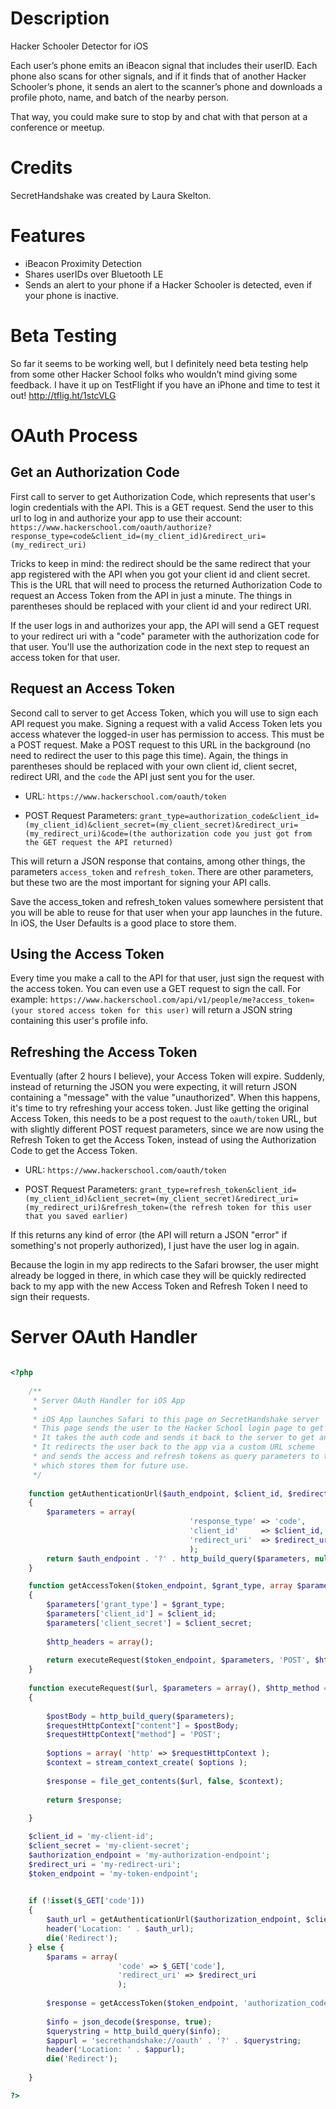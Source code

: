 Description
===========
Hacker Schooler Detector for iOS

Each user’s phone emits an iBeacon signal that includes their userID. Each phone also scans for other signals, and if it finds that of another Hacker Schooler’s phone, it sends an alert to the scanner’s phone and downloads a profile photo, name, and batch of the nearby person.

That way, you could make sure to stop by and chat with that person at a conference or meetup.

Credits
===========
SecretHandshake was created by Laura Skelton.

Features
===========
* iBeacon Proximity Detection
* Shares userIDs over Bluetooth LE
* Sends an alert to your phone if a Hacker Schooler is detected, even if your phone is inactive.

Beta Testing
===========
So far it seems to be working well, but I definitely need beta testing help from some other Hacker School folks who wouldn’t mind giving some feedback. I have it up on TestFlight if you have an iPhone and time to test it out! http://tflig.ht/1stcVLG

OAuth Process
===========
Get an Authorization Code
------
First call to server to get Authorization Code, which represents that user's login credentials with the API. This is a GET request. Send the user to this url to log in and authorize your app to use their account:
`https://www.hackerschool.com/oauth/authorize?response_type=code&client_id=(my_client_id)&redirect_uri=(my_redirect_uri)`

Tricks to keep in mind: the redirect should be the same redirect that your app registered with the API when you got your client id and client secret. This is the URL that will need to process the returned Authorization Code to request an Access Token from the API in just a minute. The things in parentheses should be replaced with your client id and your redirect URI.

If the user logs in and authorizes your app, the API will send a GET request to your redirect uri with a "code" parameter with the authorization code for that user. You'll use the authorization code in the next step to request an access token for that user.

Request an Access Token
------
Second call to server to get Access Token, which you will use to sign each API request you make. Signing a request with a valid Access Token lets you access whatever the logged-in user has permission to access. This must be a POST request. Make a POST request to this URL in the background (no need to redirect the user to this page this time). Again, the things in parentheses should be replaced with your own client id, client secret, redirect URI, and the `code` the API just sent you for the user.

* URL: `https://www.hackerschool.com/oauth/token`

* POST Request Parameters: `grant_type=authorization_code&client_id=(my_client_id)&client_secret=(my_client_secret)&redirect_uri=(my_redirect_uri)&code=(the authorization code you just got from the GET request the API returned)`

This will return a JSON response that contains, among other things, the parameters `access_token` and `refresh_token`. There are other parameters, but these two are the most important for signing your API calls.

Save the access_token and refresh_token values somewhere persistent that you will be able to reuse for that user when your app launches in the future. In iOS, the User Defaults is a good place to store them.

Using the Access Token
------
Every time you make a call to the API for that user, just sign the request with the access token. You can even use a GET request to sign the call. For example: `https://www.hackerschool.com/api/v1/people/me?access_token=(your stored access token for this user)` will return a JSON string containing this user's profile info.

Refreshing the Access Token
------
Eventually (after 2 hours I believe), your Access Token will expire. Suddenly, instead of returning the JSON you were expecting, it will return JSON containing a "message" with the value "unauthorized". When this happens, it's time to try refreshing your access token. Just like getting the original Access Token, this needs to be a post request to the `oauth/token` URL, but with slightly different POST request parameters, since we are now using the Refresh Token to get the Access Token, instead of using the Authorization Code to get the Access Token.

* URL: `https://www.hackerschool.com/oauth/token`

* POST Request Parameters: `grant_type=refresh_token&client_id=(my_client_id)&client_secret=(my_client_secret)&redirect_uri=(my_redirect_uri)&refresh_token=(the refresh token for this user that you saved earlier)`

If this returns any kind of error (the API will return a JSON "error" if something's not properly authorized), I just have the user log in again.

Because the login in my app redirects to the Safari browser, the user might already be logged in there, in which case they will be quickly redirected back to my app with the new Access Token and Refresh Token I need to sign their requests.


Server OAuth Handler
===========

```php

<?php
    
    /**
     * Server OAuth Handler for iOS App
     *
     * iOS App launches Safari to this page on SecretHandshake server
     * This page sends the user to the Hacker School login page to get authorization code
     * It takes the auth code and sends it back to the server to get an access token
     * It redirects the user back to the app via a custom URL scheme
     * and sends the access and refresh tokens as query parameters to the app
     * which stores them for future use.
     */
     
    function getAuthenticationUrl($auth_endpoint, $client_id, $redirect_uri)
    {
        $parameters = array(
                                        'response_type' => 'code',
                                        'client_id'     => $client_id,
                                        'redirect_uri'  => $redirect_uri
                                        );
        return $auth_endpoint . '?' . http_build_query($parameters, null, '&');
    }

    function getAccessToken($token_endpoint, $grant_type, array $parameters, $client_id, $client_secret)
    {
        $parameters['grant_type'] = $grant_type;
        $parameters['client_id'] = $client_id;
        $parameters['client_secret'] = $client_secret;
        
        $http_headers = array();
        
        return executeRequest($token_endpoint, $parameters, 'POST', $http_headers, 0);
    }
    
    function executeRequest($url, $parameters = array(), $http_method = 'POST', array $http_headers = null, $form_content_type = 0)
    {
        
        $postBody = http_build_query($parameters);
        $requestHttpContext["content"] = $postBody;
        $requestHttpContext["method"] = 'POST';
        
        $options = array( 'http' => $requestHttpContext );
        $context = stream_context_create( $options );
        
        $response = file_get_contents($url, false, $context);
        
        return $response;
        
    }

    $client_id = 'my-client-id';
    $client_secret = 'my-client-secret';
    $authorization_endpoint = 'my-authorization-endpoint';
    $redirect_uri = 'my-redirect-uri';
    $token_endpoint = 'my-token-endpoint';

    
    if (!isset($_GET['code']))
    {
        $auth_url = getAuthenticationUrl($authorization_endpoint, $client_id, $redirect_uri);
        header('Location: ' . $auth_url);
        die('Redirect');
    } else {
        $params = array(
                        'code' => $_GET['code'],
                        'redirect_uri' => $redirect_uri
                        );
        
        $response = getAccessToken($token_endpoint, 'authorization_code', $params, $client_id, $client_secret);
        
        $info = json_decode($response, true);
        $querystring = http_build_query($info);
        $appurl = 'secrethandshake://oauth' . '?' . $querystring;
        header('Location: ' . $appurl);
        die('Redirect');
        
    }

?>

```
